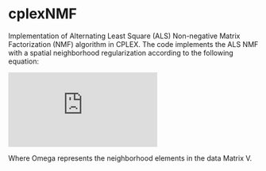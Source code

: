 # cplexNMF
Implementation of Alternating Least Square (ALS) Non-negative Matrix Factorization (NMF) algorithm in CPLEX.
The code implements the ALS NMF with a spatial neighborhood regularization according to the following equation:

![equation](http://www.sciweavers.org/tex2img.php?eq=%5Cbegin%7Baligned%7D%0A%26%20%5Cunderset%7B%5Cpmb%7BW%7D%2C%20%5Cpmb%7BH%7D%7D%7B%5Ctext%7Bminimize%7D%7D%0A%26%20%26%20f%28%5Cpmb%7BW%7D%2C%5Cpmb%7BH%7D%29%20%3D%20%5Cfrac%7B1%7D%7B2%7D%20%5C%7CV%20-%20W%5Ctimes%20H%5C%7C_F%5E2%20%2B%20%5Cfrac%7B%5Clambda%7D%7B2%7D%20%5Csum_%7Bi%2Cj%5Cin%5COmega%7D%5Csum_%7Bl%3D1%7D%5E%7Bn%7D%28h_%7Bil%7D-h_%7Bjl%7D%29%5E2%5C%5C%0A%26%20%5Ctext%7Bsubject%20to%7D%0A%26%20%26%20%5Cforall%7Ei%2Cj%3A%20W_%7Bi%2Cj%7D%2C%20H_%7Bi%2Cj%7D%20%5Cge%200%0A%5Cend%7Baligned%7D&bc=White&fc=Black&im=jpg&fs=12&ff=arev&edit=0)

Where Omega represents the neighborhood elements in the data Matrix V.
